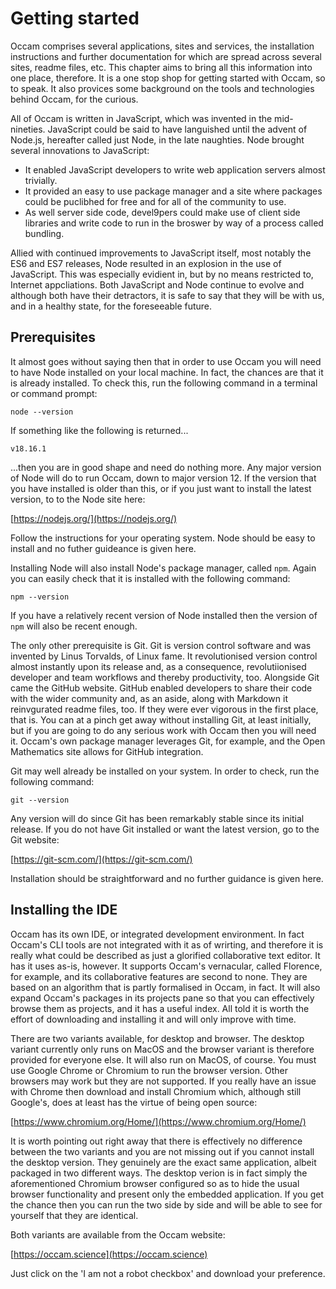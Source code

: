# Getting started

Occam comprises several applications, sites and services, the installation instructions and further documentation for which are spread across several sites, readme files, etc.
This chapter aims to bring all this information into one place, therefore.
It is a one stop shop for getting started with Occam, so to speak.
It also provices some background on the tools and technologies behind Occam, for the curious.

All of Occam is written in JavaScript, which was invented in the mid-nineties. 
JavaScript could be said to have languished until the advent of Node.js, hereafter called just Node, in the late naughties.
Node brought several innovations to JavaScript:

* It enabled JavaScript developers to write web application servers almost trivially.
* It provided an easy to use package manager and a site where packages could be puclibhed for free and for all of the community to use.
* As well server side code, devel9pers could make use of client side libraries and write code to run in the broswer by way of a process called bundling.

Allied with continued improvements to JavaScript itself, most notably the ES6 and ES7 releases, Node resulted in an explosion in the use of JavaScript.
This was especially evidient in, but by no means restricted to, Internet appcliations.
Both JavaScript and Node continue to evolve and although both have their detractors, it is safe to say that they will be with us, and in a healthy state, for the foreseeable future.

## Prerequisites

It almost goes without saying then that in order to use Occam you will need to have Node installed on your local machine.
In fact, the chances are that it is already installed.
To check this, run the following command in a terminal or command prompt:

```
node --version
````

If something like the following is returned...

```
v18.16.1
```

...then you are in good shape and need do nothing more.
Any major version of Node will do to run Occam, down to major version 12.
If the version that you have installed is older than this, or if you just want to install the latest version, to to the Node site here:

[https://nodejs.org/](https://nodejs.org/)

Follow the instructions for your operating system.
Node should be easy to install and no futher guideance is given here.

Installing Node will also install Node's package manager, called `npm`.
Again you can easily check that it is installed with the following command:

```
npm --version
```

If you have a relatively recent version of Node installed then the version of `npm` will also be recent enough.

The only other prerequisite is Git.
Git is version control software and was invented by Linus Torvalds, of Linux fame.
It revolutionised version control almost instantly upon its release and, as a consequence, revolutiionised developer and team workflows and thereby productivity, too.
Alongside Git came the GitHub website.
GitHub enabled developers to share their code with the wider community and, as an aside, along with Markdown it reinvgurated readme files, too.
If they were ever vigorous in the first place, that is.
You can at a pinch get away without installing Git, at least initially, but if you are going to do any serious work with Occam then you will need it.
Occam's own package manager leverages Git, for example, and the Open Mathematics site allows for GitHub integration.

Git may well already be installed on your system.
In order to check, run the following command:

```
git --version
```

Any version will do since Git has been remarkably stable since its initial release.
If you do not have Git installed or want the latest version, go to the Git website:

[https://git-scm.com/](https://git-scm.com/)

Installation should be straightforward and no further guidance is given here.

## Installing the IDE

Occam has its own IDE, or integrated development environment.
In fact Occam's CLI tools are not integrated with it as of wrirting, and therefore it is really what could be described as just a glorified collaborative text editor.
It has it uses as-is, however.
It supports Occam's vernacular, called Florence, for example, and its collaborative features are second to none.
They are based on an algorithm that is partly formalised in Occam, in fact.
It will also expand Occam's packages in its projects pane so that you can effectively browse them as projects, and it has a useful index.
All told it is worth the effort of downloading and installing it and will only improve with time.

There are two variants available, for desktop and browser.
The desktop variant currently only runs on MacOS and the browser variant is therefore provided for everyone else.
It will also run on MacOS, of course.
You must use Google Chrome or Chromium to run the browser version.
Other browsers may work but they are not supported.
If you really have an issue with Chrome then download and install Chromium which, although still Google's, does at least has the virtue of being open source:

[https://www.chromium.org/Home/](https://www.chromium.org/Home/)

It is worth pointing out right away that there is effectively no difference between the two variants and you are not missing out if you cannot install the desktop version.
They genuinely are the exact same application, albeit packaged in two different ways.
The desktop verion is in fact simply the aforementioned Chromium browser configured so as to hide the usual browser functionality and present only the embedded application.
If you get the chance then you can run the two side by side and will be able to see for yourself that they are identical.

Both variants are available from the Occam website:

[https://occam.science](https://occam.science)

Just click on the 'I am not a robot checkbox' and download your preference.

